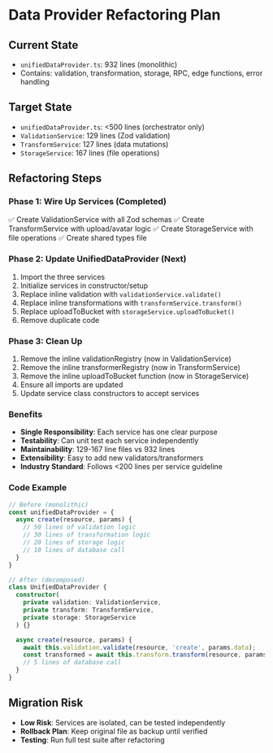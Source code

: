 # Data Provider Refactoring Plan

## Current State
- `unifiedDataProvider.ts`: 932 lines (monolithic)
- Contains: validation, transformation, storage, RPC, edge functions, error handling

## Target State
- `unifiedDataProvider.ts`: <500 lines (orchestrator only)
- `ValidationService`: 129 lines (Zod validation)
- `TransformService`: 127 lines (data mutations)
- `StorageService`: 167 lines (file operations)

## Refactoring Steps

### Phase 1: Wire Up Services (Completed)
✅ Create ValidationService with all Zod schemas
✅ Create TransformService with upload/avatar logic
✅ Create StorageService with file operations
✅ Create shared types file

### Phase 2: Update UnifiedDataProvider (Next)
1. Import the three services
2. Initialize services in constructor/setup
3. Replace inline validation with `validationService.validate()`
4. Replace inline transformations with `transformService.transform()`
5. Replace uploadToBucket with `storageService.uploadToBucket()`
6. Remove duplicate code

### Phase 3: Clean Up
1. Remove the inline validationRegistry (now in ValidationService)
2. Remove the inline transformerRegistry (now in TransformService)
3. Remove the inline uploadToBucket function (now in StorageService)
4. Ensure all imports are updated
5. Update service class constructors to accept services

### Benefits
- **Single Responsibility**: Each service has one clear purpose
- **Testability**: Can unit test each service independently
- **Maintainability**: 129-167 line files vs 932 lines
- **Extensibility**: Easy to add new validators/transformers
- **Industry Standard**: Follows <200 lines per service guideline

### Code Example
```typescript
// Before (monolithic)
const unifiedDataProvider = {
  async create(resource, params) {
    // 50 lines of validation logic
    // 30 lines of transformation logic
    // 20 lines of storage logic
    // 10 lines of database call
  }
}

// After (decomposed)
class UnifiedDataProvider {
  constructor(
    private validation: ValidationService,
    private transform: TransformService,
    private storage: StorageService
  ) {}

  async create(resource, params) {
    await this.validation.validate(resource, 'create', params.data);
    const transformed = await this.transform.transform(resource, params.data);
    // 5 lines of database call
  }
}
```

## Migration Risk
- **Low Risk**: Services are isolated, can be tested independently
- **Rollback Plan**: Keep original file as backup until verified
- **Testing**: Run full test suite after refactoring